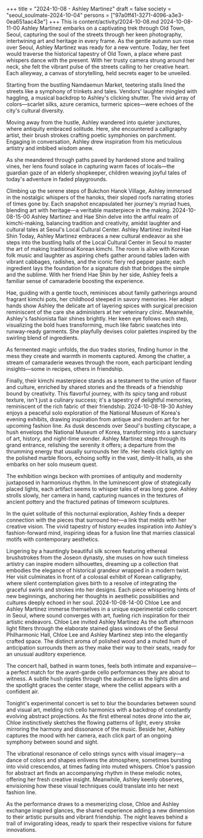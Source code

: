 +++
title = "2024-10-08 - Ashley Martinez"
draft = false
society = "seoul_soulmate-2024-10-04"
persons = ["97a0ff41-3271-4096-a3e3-0ea651aac43e"]
+++
This is content/activity/2024-10-08.md
2024-10-08-11-00
Ashley Martinez embarks on a captivating trek through Old Town, Seoul, capturing the soul of the streets through her keen photography, intertwining art and heritage in every frame.
As the gentle autumn sun rose over Seoul, Ashley Martinez was ready for a new venture. Today, her feet would traverse the historical tapestry of Old Town, a place where past whispers dance with the present. With her trusty camera strung around her neck, she felt the vibrant pulse of the streets calling to her creative heart. Each alleyway, a canvas of storytelling, held secrets eager to be unveiled.

Starting from the bustling Namdaemun Market, teetering stalls lined the streets like a symphony of trinkets and tales. Vendors' laughter mingled with haggling, a musical backdrop to Ashley's clicking shutter. The vivid array of colors—scarlet silks, azure ceramics, turmeric spices—were echoes of the city's cultural diversity.

Moving away from the hustle, Ashley wandered into quieter junctures, where antiquity embraced solitude. Here, she encountered a calligraphy artist, their brush strokes crafting poetic symphonies on parchment. Engaging in conversation, Ashley drew inspiration from his meticulous artistry and imbibed wisdom anew.

As she meandered through paths paved by hardened stone and trailing vines, her lens found solace in capturing warm faces of locals—the guardian gaze of an elderly shopkeeper, children weaving joyful tales of today's adventure in faded playgrounds.

Climbing up the serene steps of Bukchon Hanok Village, Ashley immersed in the nostalgic whispers of the hanoks, their sloped roofs narrating stories of times gone by. Each snapshot encapsulated her journey's myriad hues, blending art with heritage—a veritable masterpiece in the making.
2024-10-08-15-00
Ashley Martinez and Hae Shin delve into the artful realm of kimchi-making, balancing tradition and creativity, amidst laughter and cultural tales at Seoul's Local Cultural Center.
Ashley Martinez invited Hae Shin
Today, Ashley Martinez embraces a new cultural endeavor as she steps into the bustling halls of the Local Cultural Center in Seoul to master the art of making traditional Korean kimchi. The room is alive with Korean folk music and laughter as aspiring chefs gather around tables laden with vibrant cabbages, radishes, and the iconic fiery red pepper paste; each ingredient lays the foundation for a signature dish that bridges the simple and the sublime. With her friend Hae Shin by her side, Ashley feels a familiar sense of camaraderie boosting the experience.

Hae, guiding with a gentle touch, reminisces about family gatherings around fragrant kimchi pots, her childhood steeped in savory memories. Her adept hands show Ashley the delicate art of layering spices with surgical precision reminiscent of the care she administers at her veterinary clinic. Meanwhile, Ashley's fashionista flair shines brightly. Her keen eye follows each step, visualizing the bold hues transforming, much like fabric swatches into runway-ready garments. She playfully devises color palettes inspired by the swirling blend of ingredients. 

As fermented magic unfolds, the duo trades stories, finding humor in the mess they create and warmth in moments captured. Among the chatter, a stream of camaraderie weaves through the room, each participant lending insights—some in recipes, others in friendship.

Finally, their kimchi masterpiece stands as a testament to the union of flavor and culture, enriched by shared stories and the threads of a friendship bound by creativity. This flavorful journey, with its spicy tang and robust texture, isn't just a culinary success; it's a tapestry of delightful memories, reminiscent of the rich fabric of their friendship.
2024-10-08-19-30
Ashley enjoys a peaceful solo exploration of the National Museum of Korea's evening exhibits, drawing inspiration from antique and modern art for her upcoming fashion line.
As dusk descends over Seoul's bustling cityscape, a hush envelops the National Museum of Korea, transforming into a sanctuary of art, history, and night-time wonder. Ashley Martinez steps through its grand entrance, relishing the serenity it offers; a departure from the thrumming energy that usually surrounds her life. Her heels click lightly on the polished marble floors, echoing softly in the vast, dimly-lit halls, as she embarks on her solo museum quest.

The exhibition wings beckon with promises of antiquity and modernity juxtaposed in harmonious rhythm. In the luminescent glow of strategically placed lights, each artifact seems to whisper tales of eras long gone. Ashley strolls slowly, her camera in hand, capturing nuances in the textures of ancient pottery and the fractured patinas of timeworn sculptures.

In the quiet solitude of this nocturnal exploration, Ashley finds a deeper connection with the pieces that surround her—a link that melds with her creative vision. The vivid tapestry of history exudes inspiration into Ashley's fashion-forward mind, inspiring ideas for a fusion line that marries classical motifs with contemporary aesthetics.

Lingering by a hauntingly beautiful silk screen featuring ethereal brushstrokes from the Joseon dynasty, she muses on how such timeless artistry can inspire modern silhouettes, dreaming up a collection that embodies the elegance of historical grandeur wrapped in a modern twist. Her visit culminates in front of a colossal exhibit of Korean calligraphy, where silent contemplation gives birth to a resolve of integrating the graceful swirls and strokes into her designs. Each piece whispering hints of new beginnings, anchoring her thoughts in aesthetic possibilities and cultures deeply echoed in her soul.
2024-10-08-14-00
Chloe Lee and Ashley Martinez immerse themselves in a unique experimental cello concert in Seoul, where sound converges with art, fueling rich inspiration for their artistic endeavors.
Chloe Lee invited Ashley Martinez
As the soft afternoon light filters through the elaborate stained glass windows of the Seoul Philharmonic Hall, Chloe Lee and Ashley Martinez step into the elegantly crafted space. The distinct aroma of polished wood and a muted hum of anticipation surrounds them as they make their way to their seats, ready for an unusual auditory experience.

The concert hall, bathed in warm tones, feels both intimate and expansive—a perfect match for the avant-garde cello performances they are about to witness. A subtle hush ripples through the audience as the lights dim and the spotlight graces the center stage, where the cellist appears with a confident air.

Tonight's experimental concert is set to blur the boundaries between sound and visual art, melding rich cello harmonics with a backdrop of constantly evolving abstract projections. As the first ethereal notes drone into the air, Chloe instinctively sketches the flowing patterns of light, every stroke mirroring the harmony and dissonance of the music. Beside her, Ashley captures the mood with her camera, each click part of an ongoing symphony between sound and sight.

The vibrational resonance of cello strings syncs with visual imagery—a dance of colors and shapes enlivens the atmosphere, sometimes bursting into vivid crescendos, at times fading into muted whispers. Chloe's passion for abstract art finds an accompanying rhythm in these melodic notes, offering her fresh creative insight. Meanwhile, Ashley keenly observes, envisioning how these visual techniques could translate into her next fashion line.

As the performance draws to a mesmerizing close, Chloe and Ashley exchange inspired glances, the shared experience adding a new dimension to their artistic pursuits and vibrant friendship. The night leaves behind a trail of invigorating ideas, ready to spark their respective visions for future innovations.
